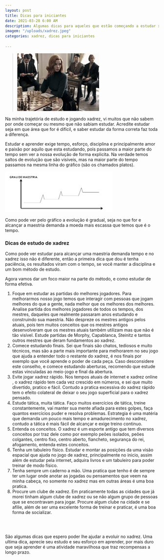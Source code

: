 ```yaml
---
layout: post
title: Dicas para iniciantes
date: 2021-03-28 6:00 AM
description: Algumas dicas para aqueles que estão começando a estudar xadrez
imagem: "/uploads/xadrez.jpeg"
categories: xadrez, dicas para iniciantes

---
```

> ![](/uploads/xadrez.jpeg)

Na minha trajetória de estudo e jogando xadrez, vi muitos que não sabem por onde começar  ou mesmo que não sabiam estudar.  Acredite estudar seja em que área que for é difícil, e saber estudar da forma correta faz toda a diferença.

Estudar e aprender exige tempo, esforço, disciplina e principalmente amor e paixão por aquilo que esta estudando, pois passamos a maior parte do tempo sem ver a nossa evolução de forma explicita. Na verdade temos saltos de evolução que são visíveis, mas na maior parte do tempo passamos na mesma linha do gráfico (são os chamados platos).

![](/uploads/captura-de-tela-de-2021-03-28-12-28-03.png)

Como pode ver pelo gráfico a evolução é gradual, seja no que for e alcançar a maestria demanda a moeda mais escassa que temos que é o tempo.

### **Dicas de estudo de xadrez**

Como pode ver estudar para alcançar uma maestria demanda tempo e no xadrez isso não é diferente, então a primeira dica que dou é tenha paciência, os resultados viram com o tempo, se você manter a disciplina e um bom método de estudo.

Agora vamos dar um foco maior na parte do método, e como estudar de forma efetiva.

1. Foque em estudar as partidas do melhores jogadores. Para melhorarmos nosso jogo temos que interagir com pessoas que jogam melhores do que a gente, nada melhor que os melhores dos melhores. Analise partida dos melhores jogadores de todos os tempos, dos mestres, daqueles que realmente passaram anos estudando e construindo sua maestria. Não despreze os mestres antigos pelos atuais, pois tem muitos conceitos que os mestres antigos desenvolveram que os mestres atuais também utilizam mas que não é tão visível. Estude partidas de Morphy, Capablanca, Steinitz e tantos outros mestres que deram fundamentos ao xadrez.
2. Comece estudando finais. Sei que finais são chatos, tediosos e muito técnicos, mas são a parte mais importante para melhorarem no seu jogo que ajuda a entender todo o restante do xadrez, é nos finais por exemplo que você aprende o poder de cada peça. Caso desconsidere este conselho, e comece estudando aberturas, recomendo que estude estas vinculadas ao meio-jogo e final da abertura.
3. Evite jogar xadrez rápido. Nos tempos atuais de internet e xadrez online , o xadrez rápido tem cada vez crescido em números, e sei que muito divertido, pratico e fácil. Contudo a pratica excessiva do xadrez rápido tem o efeito colateral de deixar o seu jogo superficial para o xadrez pensado.
4. Estude tática, muita tática. Faço muitos exercícios de tática, treine constantemente, vai manter sua mente afiada para estes golpes, faça quantos exercícios puder e resolva problemas. Estrategia é uma matéria que demanda um pouco mais tempo e amadurecimento no xadrez, contudo a tática é mais fácil de alcançar e exige treino continuo.
5. Entenda os conceitos. O xadrez é um esporte antigo que tem diversos conceitos por traz dele como por exemplo peões isolados, peões colgantes, centro fixo, centro aberto, fiancheto, segurança do rei, afogamento, entenda estes conceitos.
6. Tenha um tabuleiro físico. Estudar e montar as posições da uma visão espacial que ajuda no jogo de xadrez, principalmente no inicio, assim além de estudar pela internet, adquira livros e um tabuleiro para poder treinar de modo físico.
7. Tenha sempre um caderno a mão. Uma pratica que tenho é de sempre ter um lugar onde anotar as jogadas ou pensamentos que veem na minha cabeça, no somente no xadrez mas em outras áreas é uma boa pratica.
8. Procure um clube de xadrez. Em praticamente todas as cidades que já morei tinham algum clube de xadrez ou se não algum grupo de pessoas que se encontravam para jogar. Procure algum clube na cidade e se afilie, além de ser uma excelente forma de treinar e praticar, é uma boa forma de socializar.

<br><br>

São algumas dicas que espero poder lhe ajudar a evoluir no xadrez. Uma ultima dica, aprecie seu estudo e seu esforço em aprender, por mais duro que seja aprender é uma atividade maravilhosa que traz recompensas a longo prazo.